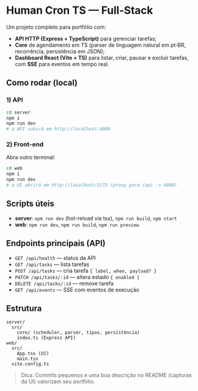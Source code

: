 # Human Cron TS — Full‑Stack

Um projeto completo para portfólio com:
- **API HTTP (Express + TypeScript)** para gerenciar tarefas;
- **Core** de agendamento em TS (parser de linguagem natural em pt‑BR, recorrência, persistência em JSON);
- **Dashboard React (Vite + TS)** para listar, criar, pausar e excluir tarefas, com **SSE** para eventos em tempo real.

## Como rodar (local)

### 1) API
```bash
cd server
npm i
npm run dev
# a API subirá em http://localhost:4000
```

### 2) Front-end
Abra outro terminal:
```bash
cd web
npm i
npm run dev
# a UI abrirá em http://localhost:5173 (proxy para /api -> 4000)
```

## Scripts úteis
- **server**: `npm run dev` (hot-reload via tsx), `npm run build`, `npm start`
- **web**: `npm run dev`, `npm run build`, `npm run preview`

## Endpoints principais (API)
- `GET /api/health` — status da API
- `GET /api/tasks` — lista tarefas
- `POST /api/tasks` — cria tarefa `{ label, when, payload? }`
- `PATCH /api/tasks/:id` — altera estado `{ enabled }`
- `DELETE /api/tasks/:id` — remove tarefa
- `GET /api/events` — SSE com eventos de execução

## Estrutura
```
server/
  src/
    core/ (scheduler, parser, tipos, persistência)
    index.ts (Express API)
web/
  src/
    App.tsx (UI)
    main.tsx
  vite.config.ts
```

> Dica: Commits pequenos e uma boa descrição no README (capturas da UI) valorizam seu portfólio.
